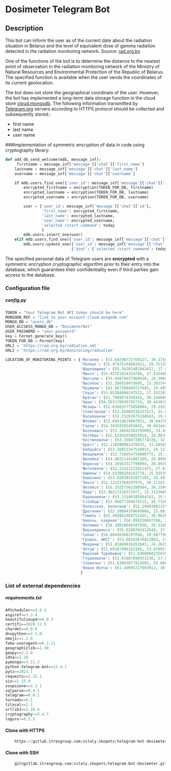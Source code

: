 # Dosimeter Telegram Bot
## Description

This bot can inform the user as of the current date about the radiation situation in Belarus and the level of equivalent dose of gamma radiation detected in the radiation monitoring network. Source: [rad.org.by](https://rad.org.by/monitoring/radiation)

One of the functions of the bot is to determine the distance to the nearest point of observation in the radiation monitoring network of the Ministry of Natural Resources and Environmental Protection of the Republic of Belarus. The specified function is available when the user sends the coordinates of its current geolocation.

The bot does not store the geographical coordinats of the user. However, the bot has implemented a long-term data storage function in the cloud store  [cloud.mongodb](https://cloud.mongodb.com/). The following information transmitted by [Telegram.org](https://telegram.org/) servers according to HTTPS protocol should be collected and subsequently stored.:

- first name
- last name
- user name

###Implementation of symmetric encryption of data in code using cryptography library:
```python
def add_db_send_welcome(mdb, message_inf):
     firstname = message_inf['message']['chat']['first_name']
    lastname = message_inf['message']['chat']['last_name']
    username = message_inf['message']['chat']['username']

    if mdb.users.find_one({'user_id': message_inf['message']['chat']['id']}) is None:
        encrypted_firstname = encryption(TOKEN_FOR_DB, firstname)
        encrypted_lastname = encryption(TOKEN_FOR_DB, lastname)
        encrypted_username = encryption(TOKEN_FOR_DB, username)

        user = {'user_id': message_inf['message']['chat']['id'],
                'first_name': encrypted_firstname,
                'last_name': encrypted_lastname,
                'user_name': encrypted_username,
                'selected /start command': today
                }
        mdb.users.insert_one(user)
    elif mdb.users.find_one({'user_id': message_inf['message']['chat']['id']}) is not None:
        mdb.users.update_one({'user_id': message_inf['message']['chat']['id']},
                             {'$set': {'selected /start command': today}})
```
The specified personal data of Telegram users are **encrypted** with a symmetric encryption cryptographic algorithm prior to their entry into the database, which guarantees their confidentiality even if third parties gain access to the database. 

### Configuration file
##### config.py

```python
TOKEN = "Your Telegram Bot API token should be here"
MONGODB_REF = "link to your account cloud.mongodb.com"
MONGO_DB = "users_db"
USER_ACCSESS_MONGO_DB = "DosimeterBot"    
USER_PASSWORD = "your password"
key = Fernet.generate_key()               
TOKEN_FOR_DB = Fernet(key)        
URL1 = 'https://rad.org.by/radiation.xml'
URL2 = 'https://rad.org.by/monitoring/radiation'

LOCATION_OF_MONITORING_POINTS = {'Могилев': (53.69298772769127, 30.375068475712993),
                                 'Полоцк': (55.47475184602021, 28.751296645976183),
                                 'Шарковщина': (55.36281482842422, 27.456996363944278),
                                 'Минск': (53.92751824354786, 27.63548838979854),
                                 'Лынтупы': (55.04878637860638, 26.306634538263953),
                                 'Высокое': (52.366928433095, 23.38374438625246),
                                 'Пружаны': (52.567268449727045, 24.48545241420398),
                                 'Слуцк': (53.05284098247522, 27.552283199561725),
                                 'Брагин': (51.7969974359342, 30.246689891878724),
                                 'Орша': (54.503170699795774, 30.443815788156527),
                                 'Мозырь': (52.036635775856084, 29.1925370196736),
                                 'Славгорорд': (53.45088516337511, 31.003458658160586),
                                 'Василевичи': (52.25207675198943, 29.838848231201965),
                                 'Жлобин': (52.89414619807851, 30.043705893277984),
                                 'Горки': (54.30393502455042, 30.94344246329931),
                                 'Волковыск': (53.16692103793095, 24.448995268762964),
                                 'Октябрь': (52.63342658653018, 28.883476209528087),
                                 'Костюковичи': (53.35847386774336, 32.070027796122154),
                                 'Брест': (52.116580901478635, 23.685652135212752),
                                 'Бобруйск': (53.20853347538013, 29.127272432117724),
                                 'Ивацевичи': (52.716654759080775, 25.350471424000386),
                                 'Вилейка': (54.48321442087189, 26.89989831916185),
                                 'Борисов': (54.26563317790094, 28.49760585109516),
                                 'Житковичи': (52.21411222651425, 27.870082634924596),
                                 'Ошмяны': (54.43300284193779, 25.935350063150867),
                                 'Березино': (53.82838181057285, 28.99727106523084),
                                 'Пинск': (52.12223760297976, 26.111811093605997),
                                 'Витебск': (55.25257562100984, 30.250042135934226),
                                 'Лида': (53.90227318372977, 25.32336091231988),
                                 'Барановичи': (53.13190185894763, 25.97158074066798),
                                 'Столбцы': (53.46677208676115, 26.732607935963017),
                                 'Полесская, болотная': (52.29983981155924, 26.667029013394274),
                                 'Дрогичин': (52.20004370649066, 25.0838433995118),
                                 'Гомель': (52.402061468751455, 30.963081201303428),
                                 'Нарочь, озерная': (54.899256667266, 26.684290791688372),
                                 'Воложин': (54.10018849587838, 26.51694607389268),
                                 'Верхнедвинск': (55.8208765412649, 27.940101948630605),
                                 'Сенно': (54.80456568197694, 29.687798174910593),
                                 'Гродно, АМСГ': (53.60193676812893, 24.05807929514318),
                                 'Мокраны': (51.83469016263843, 24.262048260884608),
                                 'Олтуш': (51.69107406162166, 23.97093118533709),
                                 'Верхний Теребежов': (51.83600602350391, 26.725999562270026),
                                 'Глушкевичи': (51.61087690551236, 27.825665051237728),
                                 'Словечно': (51.63093077915665, 29.068442241735667),
                                 'Новая Иолча': (51.49095727903912, 30.531611339649682),
                                 }
```
### List of external dependencies
##### requirements.txt
```python
APScheduler==3.6.3
asgiref==3.3.4
beautifulsoup4==4.9.3
certifi==2020.12.5
chardet==4.0.0
dnspython==2.1.0
emoji==1.2.0
fake-useragent==0.1.11
geographiclib==1.50
geopy==2.1.0
idna==2.10
pymongo==3.11.3
python-telegram-bot==13.4.1
pytz==2021.1
requests==2.25.1
six==1.15.0
soupsieve==2.2.1
sqlparse==0.4.1
telegram==0.0.1
tornado==6.1
tzlocal==2.1
urllib3==1.26.4
cryptography~=3.4.7
loguru~=0.5.3
```
#### Clone with HTTPS
```python
    https://gitlab.itrexgroup.com/vitaly.skopets/telegram-bot-desimeter.git
```
#### Clone with SSH
```python
    git@gitlab.itrexgroup.com:vitaly.skopets/telegram-bot-desimeter.git
```